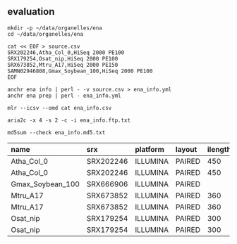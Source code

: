 # 

## evaluation

```shell script
mkdir -p ~/data/organelles/ena
cd ~/data/organelles/ena

cat << EOF > source.csv
SRX202246,Atha_Col_0,HiSeq 2000 PE100
SRX179254,Osat_nip,HiSeq 2000 PE100
SRX673852,Mtru_A17,HiSeq 2000 PE150
SAMN02946808,Gmax_Soybean_100,HiSeq 2000 PE100
EOF

anchr ena info | perl - -v source.csv > ena_info.yml
anchr ena prep | perl - ena_info.yml

mlr --icsv --omd cat ena_info.csv

aria2c -x 4 -s 2 -c -i ena_info.ftp.txt

md5sum --check ena_info.md5.txt

```

| name             | srx       | platform | layout | ilength | srr        | spot      | base   |
|:-----------------|:----------|:---------|:-------|:--------|:-----------|:----------|:-------|
| Atha_Col_0       | SRX202246 | ILLUMINA | PAIRED | 450     | SRR611086  | 49891349  | 9.29G  |
| Atha_Col_0       | SRX202246 | ILLUMINA | PAIRED | 450     | SRR616966  | 24851796  | 4.63G  |
| Gmax_Soybean_100 | SRX666906 | ILLUMINA | PAIRED |         | SRR1533313 | 148394234 | 27.64G |
| Mtru_A17         | SRX673852 | ILLUMINA | PAIRED | 360     | SRR1542422 | 99418334  | 16.67G |
| Mtru_A17         | SRX673852 | ILLUMINA | PAIRED | 360     | SRR1542423 | 29663436  | 8.34G  |
| Osat_nip         | SRX179254 | ILLUMINA | PAIRED | 300     | SRR545059  | 85148124  | 7.93G  |
| Osat_nip         | SRX179254 | ILLUMINA | PAIRED | 300     | SRR545231  | 85251097  | 16.04G |

